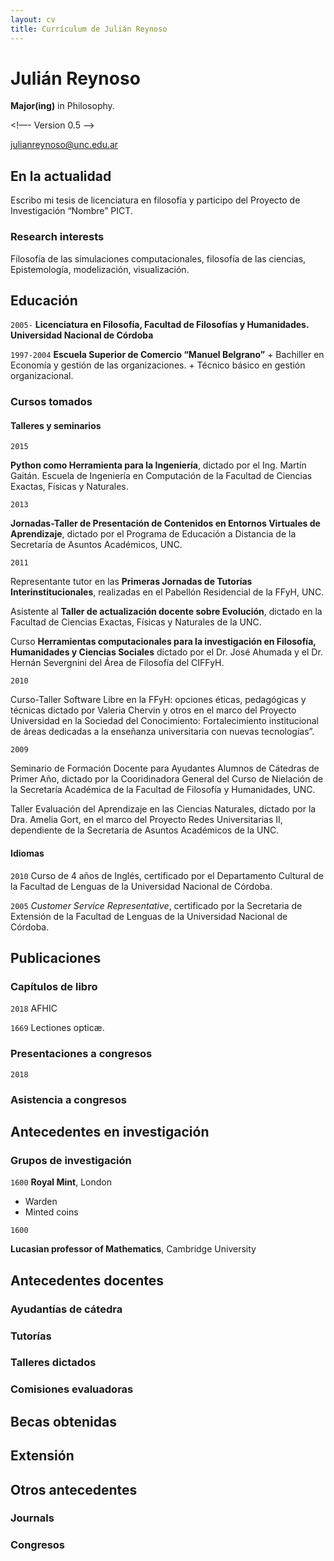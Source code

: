 ```yaml
---
layout: cv
title: Currículum de Julián Reynoso
---
```

# Julián Reynoso
__Major(ing)__ in Philosophy.

<!—- Version 0.5 —->
<div id="webaddress">
<a href="julianreynoso@unc.edu.ar">julianreynoso@unc.edu.ar</a>
</div>


## En la actualidad

Escribo mi tesis de licenciatura en filosofía y participo del Proyecto de Investigación “Nombre” PICT.

### Research interests

Filosofía de las simulaciones computacionales, filosofía de las ciencias, Epistemología, modelización, visualización.


## Educación

`2005-`
__Licenciatura en Filosofía, Facultad de Filosofías y Humanidades. Universidad Nacional de Córdoba__

`1997-2004`
__Escuela Superior de Comercio “Manuel Belgrano”__
	+ Bachiller en Economía y gestión de las organizaciones.
	+ Técnico básico en gestión organizacional.

### Cursos tomados

#### Talleres y seminarios

`2015`

__Python como Herramienta para la Ingeniería__, dictado por el Ing. Martín Gaitán. Escuela de Ingeniería en Computación de la Facultad de Ciencias Exactas, Físicas y Naturales.

`2013`

__Jornadas-Taller de Presentación de Contenidos en Entornos Virtuales de Aprendizaje__, dictado por el Programa de Educación a Distancia de la Secretaría de  Asuntos Académicos, UNC.

`2011`

Representante tutor en las __Primeras Jornadas de Tutorías Interinstitucionales__,  realizadas en el Pabellón Residencial de la FFyH, UNC.

Asistente al __Taller de actualización docente sobre Evolución__, dictado en la Facultad de Ciencias Exactas, Físicas y Naturales de la UNC.

Curso __Herramientas computacionales para la investigación en Filosofía, Humanidades y Ciencias Sociales__ dictado por el Dr. José Ahumada y el Dr. Hernán Severgnini del Área de Filosofía del CIFFyH.

`2010` 

Curso-Taller Software Libre en la FFyH: opciones éticas, pedagógicas y técnicas dictado por Valeria Chervin y otros en el marco del Proyecto Universidad en la Sociedad del Conocimiento: Fortalecimiento institucional de áreas dedicadas a la enseñanza universitaria con nuevas tecnologías”.

`2009` 

Seminario de Formación Docente para Ayudantes Alumnos de Cátedras de Primer Año, dictado por la Cooridinadora General del Curso de Nielación de la Secretaría Académica de la Facultad de Filosofía y Humanidades, UNC.

Taller Evaluación del Aprendizaje en las Ciencias Naturales, dictado por la Dra. Amelia Gort, en el marco del Proyecto Redes Universitarias II, dependiente de la Secretaría de Asuntos Académicos de la UNC.

#### Idiomas

`2010`
Curso de 4 años de Inglés, certificado por el Departamento Cultural de la Facultad de Lenguas de la Universidad Nacional de Córdoba.

`2005`
_Customer Service Representative_, certificado por la Secretaria de Extensión de la Facultad de Lenguas de la Universidad Nacional de Córdoba.

## Publicaciones


### Capítulos de libro

`2018`
AFHIC

`1669`
Lectiones opticæ.


### Presentaciones a congresos

`2018`

### Asistencia a congresos


## Antecedentes en investigación

### Grupos de investigación

`1600`
__Royal Mint__, London

- Warden
- Minted coins

`1600`

__Lucasian professor of Mathematics__, Cambridge University

## Antecedentes docentes

### Ayudantías de cátedra

### Tutorías

### Talleres dictados 

### Comisiones evaluadoras

## Becas obtenidas

## Extensión

## Otros antecedentes

### __Journals__

### Congresos